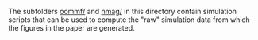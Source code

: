 The subfolders [oommf/](./oommf/) and [nmag/](./nmag/) in this directory
contain simulation scripts that can be used  to compute the "raw" simulation
data from which the figures in the paper are generated.